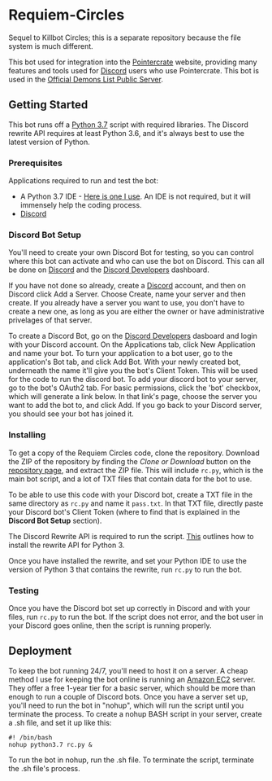 # Requiem-Circles
Sequel to Killbot Circles; this is a separate repository because the file system is much different.

This bot used for integration into the [Pointercrate](https://pointercrate.com/) website, providing many features and tools used for
[Discord](https://discordapp.com/) users who use Pointercrate. This bot is used in the [Official Demons List Public Server](https://discord.gg/M7bDDQf).

## Getting Started

This bot runs off a [Python 3.7](https://www.python.org/downloads/) script with required libraries. The Discord rewrite API requires
at least Python 3.6, and it's always best to use the latest version of Python.

### Prerequisites

Applications required to run and test the bot:
* A Python 3.7 IDE - [Here is one I use](https://www.jetbrains.com/pycharm/). An IDE is not required, but it will immensely help the coding process.
* [Discord](https://discordapp.com/)

### Discord Bot Setup

You'll need to create your own Discord Bot for testing, so you can control where this bot can activate and who can use the bot on Discord. This can all be done on [Discord](https://discordapp.com/) and the [Discord Developers](https://discordapp.com/developers) dashboard. 

If you have not done so already, create a [Discord](https://discordapp.com/) account, and then on Discord click Add a Server. Choose Create, name your server and then create. If you already have a server you want to use, you don't have to create a new one, as long as you are either the owner or have administrative privelages of that server.

To create a Discord Bot, go on the [Discord Developers](https://discordapp.com/developers) dasboard and login with your Discord account. On the Applications tab, click New Application and name your bot. To turn your application to a bot user, go to the application's Bot tab, and click Add Bot. With your newly created bot, underneath the name it'll give you the bot's Client Token. This will be used for the code to run the discord bot. To add your discord bot to your server, go to the bot's OAuth2 tab. For basic permissions, click the 'bot' checkbox, which will generate a link below. In that link's page, choose the server you want to add the bot to, and click Add. If you go back to your Discord server, you should see your bot has joined it.

### Installing

To get a copy of the Requiem Circles code, clone the repository. Download the ZIP of the repository by finding the *Clone or Download* button on the [repository page](https://github.com/Gunner-Bones/Requiem-Circles), and extract the ZIP file. This will include `rc.py`, which is the main bot script, and a lot of TXT files that contain data for the bot to use.

To be able to use this code with your Discord bot, create a TXT file in the same directory as `rc.py` and name it `pass.txt`. In that TXT file, directly paste your Discord bot's Client Token (where to find that is explained in the **Discord Bot Setup** section).

The Discord Rewrite API is required to run the script. [This](https://discordpy.readthedocs.io/en/rewrite/intro.html#installing) outlines how to install the rewrite API for Python 3.

Once you have installed the rewrite, and set your Python IDE to use the version of Python 3 that contains the rewrite, run `rc.py` to run the bot.

### Testing

Once you have the Discord bot set up correctly in Discord and with your files, run `rc.py` to run the bot. If the script does not error, and the bot user in your Discord goes online, then the script is running properly.

## Deployment

To keep the bot running 24/7, you'll need to host it on a server. A cheap method I use for keeping the bot online is running an [Amazon EC2](https://aws.amazon.com/ec2/) server. They offer a free 1-year tier for a basic server, which should be more than enough to run a couple of Discord bots.
Once you have a server set up, you'll need to run the bot in "nohup", which will run the script until you terminate the process.
To create a nohup BASH script in your server, create a .sh file, and set it up like this:
```
#! /bin/bash
nohup python3.7 rc.py &
```
To run the bot in nohup, run the .sh file. To terminate the script, terminate the .sh file's process.
